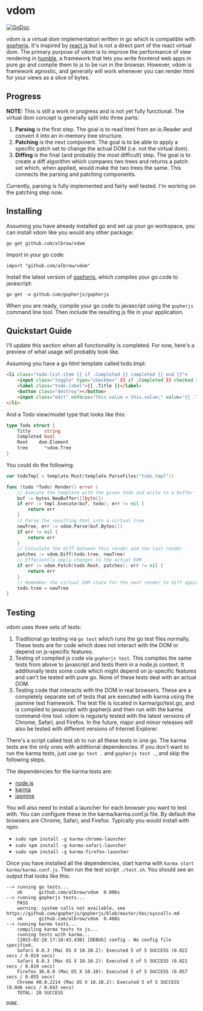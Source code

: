 vdom
====

[![GoDoc](https://godoc.org/github.com/albrow/vdom?status.svg)](https://godoc.org/github.com/albrow/vdom)

vdom is a virtual dom implementation written in go which is compatible with
[gopherjs](http://www.gopherjs.org/). It's inspired by
[react.js](http://facebook.github.io/react/) but is not a direct port of the
react virtual dom. The primary purpose of vdom is to improve the performance
of view rendering in [humble](https://github.com/soroushjp/humble),
a framework that lets you write frontend web apps in pure go and compile them to
js to be run in the browser. However, vdom is framework agnostic, and generally
will work whenever you can render html for your views as a slice of bytes.

Progress
--------

**NOTE:** This is still a work in progress and is not yet fully functional. The virtual dom
concept is generally split into three parts:

1. **Parsing** is the first step. The goal is to read html from an io.Reader and convert it
into an in-memory tree structure.
2. **Patching** is the next component. The goal is to be able to apply a specific patch set to
change the actual DOM (i.e. not the virtual dom). 
3. **Diffing** is the final (and probably the most difficult) step. The goal is to create a diff
algorithm which compares two trees and returns a patch set which, when applied, would make the two
trees the same. This connects the parsing and patching components.

Currently, parsing is fully implemented and fairly well tested. I'm working on the patching step now.


Installing
----------

Assuming you have already installed go and set up your go workspace, you can install
vdom like you would any other package:

`go get github.com/albrow/vdom`

Import in your go code:

`import "github.com/albrow/vdom"`

Install the latest version of [gopherjs](https://github.com/gopherjs/gopherjs), which
compiles your go code to javascript:

`go get -u github.com/gopherjs/gopherjs`

When you are ready, compile your go code to javascript using the `gopherjs` command line
tool. Then include the resulting js file in your application.


Quickstart Guide
----------------

I'll update this section when all functionality is completed. For now, here's a preview
of what usage will probably look like.

Assuming you have a go html template called todo.tmpl:

```html
<li class="todo-list-item {{ if .Completed }} completed {{ end }}">
	<input class="toggle" type="checkbox" {{ if .Completed }} checked {{ end }}>
	<label class="todo-label">{{ .Title }}</label>
	<button class="destroy"></button>
	<input class="edit" onfocus="this.value = this.value;" value="{{ .Title }}">
</li>
```

And a Todo view/model type that looks like this:

```go
type Todo struct {
	Title     string
	Completed bool
	Root    dom.Element
	tree      *vdom.Tree
}
```

You could do the following:

```go
var todoTmpl = template.Must(template.ParseFiles("todo.tmpl"))

func (todo *Todo) Render() error {
	// Execute the template with the given todo and write to a buffer
	buf := bytes.NewBuffer([]byte{})
	if err := tmpl.Execute(buf, todo); err != nil {
		return err
	}
	// Parse the resulting html into a virtual tree
	newTree, err := vdom.Parse(buf.Bytes())
	if err != nil {
		return err
	}
	// Calculate the diff between this render and the last render
	patches := vdom.Diff(todo.tree, newTree)
	// Effeciently apply changes to the actual DOM
	if err := vdom.Patch(todo.Root, patches); err != nil {
		return err
	}
	// Remember the virtual DOM state for the next render to diff against
	todo.tree = newTree
}
```

Testing
-------

vdom uses three sets of tests:

1. Traditional go testing via `go test` which runs the go test files normally. These tests
	are for code which does not interact with the DOM or depend on js-specific features.
2. Testing of compiled js code via `gopherjs test`. This compiles the same tests from above
	to javascript and tests them in a node.js context. It additionally tests some code which
	might depend on js-specific features and can't be tested with pure go. None of these tests
	deal with an actual DOM.
3. Testing code that interacts with the DOM in real browsers. These are a completely separate
   set of tests that are executed with karma using the jasmine test framework. The test file is
   located in karma/go/test.go, and is compiled to javascript with gopherjs and then run with 
   the karma command-line tool. vdom is regularly tested with the latest versions of Chrome,
   Safari, and Firefox. In the future, major and minor releases will also be tested with different
   versions of Internet Explorer.

There's a script called test.sh to run all these tests in one go. The karma tests are the only ones
with additional dependencies. If you don't want to run the karma tests, just use `go test .` and
`gopherjs test .`, and skip the following steps.

The dependencies for the karma tests are:

- [node.js](http://nodejs.org/)
- [karma](http://karma-runner.github.io/0.12/index.html)
- [jasmine](https://github.com/jasmine/jasmine#installation)

You will also need to install a launcher for each browser you want to test with. You can configure
these in the karma/karma.conf.js file. By default the browsers are Chrome, Safari, and Firefox. Typically
you would install with npm:

- `sudo npm install -g karma-chrome-launcher`
- `sudo npm install -g karma-safari-launcher`
- `sudo npm install -g karma-firefox-launcher`

Once you have installed all the dependencies, start karma with `karma start karma/karma.conf.js`. Then
run the test script `./test.sh`. You should see an output that looks like this:

```
--> running go tests...
    ok  	github.com/albrow/vdom	0.006s
--> running gopherjs tests...
    PASS
    warning: system calls not available, see https://github.com/gopherjs/gopherjs/blob/master/doc/syscalls.md
    ok  	github.com/albrow/vdom	0.468s
--> running karma tests...
    compiling karma tests to js...
    running tests with karma...
    [2015-02-28 17:18:43.430] [DEBUG] config - No config file specified.
    Safari 8.0.3 (Mac OS X 10.10.2): Executed 5 of 5 SUCCESS (0.022 secs / 0.019 secs)
    Safari 8.0.3 (Mac OS X 10.10.2): Executed 5 of 5 SUCCESS (0.021 secs / 0.019 secs)
    Firefox 36.0.0 (Mac OS X 10.10): Executed 5 of 5 SUCCESS (0.057 secs / 0.055 secs)
    Chrome 40.0.2214 (Mac OS X 10.10.2): Executed 5 of 5 SUCCESS (0.046 secs / 0.043 secs)
    TOTAL: 20 SUCCESS
    
DONE.
```
